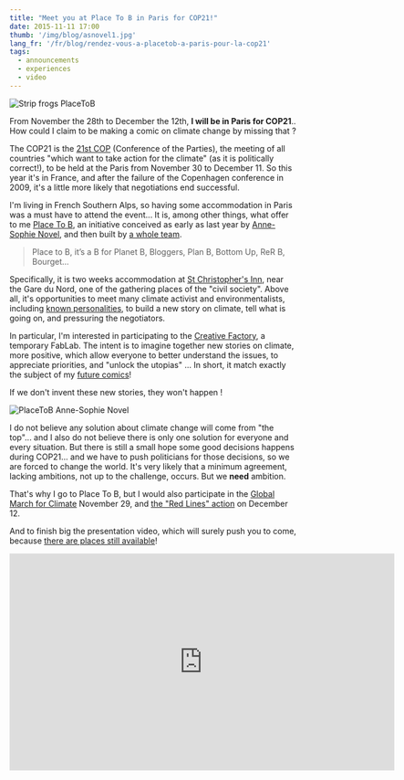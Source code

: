 ```yaml
---
title: "Meet you at Place To B in Paris for COP21!"
date: 2015-11-11 17:00
thumb: '/img/blog/asnovel1.jpg'
lang_fr: '/fr/blog/rendez-vous-a-placetob-a-paris-pour-la-cop21'
tags:
  - announcements
  - experiences
  - video
---
```


![Strip frogs PlaceToB](/img/blog/strip-placetob-frogs-web.png)

From November the 28th to December the 12th, **I will be in Paris for COP21**.. How could I claim to be making a comic on climate change by missing that ?

The COP21 is the [21st COP](http://www.cop21.gouv.fr/en/) (Conference of the Parties), the meeting of all countries "which want to take action for the climate" (as it is politically correct!), to be held at the Paris from November 30 to December 11. So this year it's in France, and after the failure of the Copenhagen conference in 2009, it's a little more likely that negotiations end successful.

I'm living in French Southern Alps, so having some accommodation in Paris was a must have to attend the event... It is, among other things, what offer to me [Place To B](http://www.placetob.org), an initiative conceived as early as last year by [Anne-Sophie Novel](http://www.demoinsenmieux.com/), and then built by [a whole team](http://www.placetob.org/team/).

>  Place to B, it’s a B for Planet B, Bloggers, Plan B, Bottom Up, ReR B, Bourget…

Specifically, it is two weeks accommodation at [St Christopher's Inn](https://www.st-christophers.co.uk/paris-hostels/gare-du-nord), near the Gare du Nord, one of the gathering places of the "civil society". Above all, it's opportunities to meet many climate activist  and environmentalists, including [known personalities](https://en.wikipedia.org/wiki/Vandana_Shiva), to build a new story on climate, tell what is going on, and pressuring the negotiators.

In particular, I'm interested in participating to the [Creative Factory](http://www.placetob.org/home/the-creative-factory/), a temporary FabLab. The intent is to imagine together new stories on climate, more positive, which allow everyone to better understand the issues, to appreciate priorities, and "unlock the utopias" ... In short, it match exactly the subject of my [future comics](../blog/comic-project)!

If we don't invent these new stories, they won't happen !

![PlaceToB Anne-Sophie Novel](/img/blog/asnovel1.jpg)

I do not believe any solution about climate change will come from "the top"... and I also do not believe there is only one solution for everyone and every situation. But there is still a small hope some good decisions happens during COP21... and we have to push politicians for those decisions, so we are forced to change the world. It's very likely that a minimum agreement, lacking ambitions, not up to the challenge, occurs. But we **need** ambition.

That's why I go to Place To B, but I would also participate in the [Global March for Climate](http://coalitionclimat21.org/en/global-march-climate) November 29, and [the "Red Lines" action](http://coalitionclimat21.org/en/join-largest-mass-action-climate-justice-ever) on December 12.

And to finish big the presentation video, which will surely push you to come, because [there are places still available](http://www.placetob.org/apply/)!
<div class="video-container">
<iframe width="675" height="380" src="https://www.youtube.com/embed/EzNYRb-p7v4?feature=oembed" frameborder="0" allowfullscreen></iframe>
</div>
